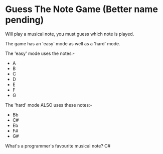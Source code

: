 # Guess The Note Game (Better name pending)
Will play a musical note, you must guess which note is played.

The game has an 'easy' mode as well as a 'hard' mode.

The 'easy' mode uses the notes:-
* A
* B
* C
* D
* E
* F
* G

The 'hard' mode ALSO uses these notes:-

* Bb
* C#
* Eb
* F#
* G#

What's a programmer's favourite musical note? C#
